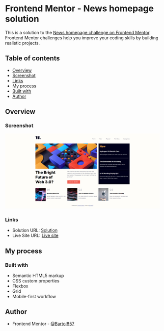 # Frontend Mentor - News homepage solution

This is a solution to the [News homepage challenge on Frontend Mentor](https://www.frontendmentor.io/challenges/news-homepage-H6SWTa1MFl). Frontend Mentor challenges help you improve your coding skills by building realistic projects.

## Table of contents

- [Overview](#overview)
- [Screenshot](#screenshot)
- [Links](#links)
- [My process](#my-process)
- [Built with](#built-with)
- [Author](#author)

## Overview

### Screenshot

![](./screenshot.jpg)


### Links

- Solution URL: [Solution](https://github.com/Bartol857/news_homepage_challenge)
- Live Site URL: [Live site](https://bartol857.github.io/news_homepage_challenge/)

## My process

### Built with

- Semantic HTML5 markup
- CSS custom properties
- Flexbox
- Grid
- Mobile-first workflow

## Author

- Frontend Mentor - [@Bartol857](https://www.frontendmentor.io/profile/Bartol857)

